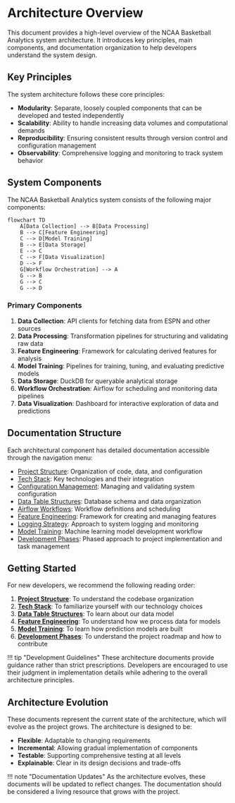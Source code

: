 # Architecture Overview

This document provides a high-level overview of the NCAA Basketball Analytics system architecture. It introduces key principles, main components, and documentation organization to help developers understand the system design.

## Key Principles

The system architecture follows these core principles:

- **Modularity**: Separate, loosely coupled components that can be developed and tested independently
- **Scalability**: Ability to handle increasing data volumes and computational demands
- **Reproducibility**: Ensuring consistent results through version control and configuration management
- **Observability**: Comprehensive logging and monitoring to track system behavior

## System Components

The NCAA Basketball Analytics system consists of the following major components:

```mermaid
flowchart TD
    A[Data Collection] --> B[Data Processing]
    B --> C[Feature Engineering]
    C --> D[Model Training]
    B --> E[Data Storage]
    E --> C
    C --> F[Data Visualization]
    D --> F
    G[Workflow Orchestration] --> A
    G --> B
    G --> C
    G --> D
```

### Primary Components

1. **Data Collection**: API clients for fetching data from ESPN and other sources
2. **Data Processing**: Transformation pipelines for structuring and validating raw data
3. **Feature Engineering**: Framework for calculating derived features for analysis
4. **Model Training**: Pipelines for training, tuning, and evaluating predictive models
5. **Data Storage**: DuckDB for queryable analytical storage
6. **Workflow Orchestration**: Airflow for scheduling and monitoring data pipelines
7. **Data Visualization**: Dashboard for interactive exploration of data and predictions

## Documentation Structure

Each architectural component has detailed documentation accessible through the navigation menu:

- [Project Structure](project-structure.md): Organization of code, data, and configuration
- [Tech Stack](tech-stack.md): Key technologies and their integration
- [Configuration Management](config-management.md): Managing and validating system configuration
- [Data Table Structures](data-table-structures.md): Database schema and data organization
- [Airflow Workflows](airflow-workflows.md): Workflow definitions and scheduling
- [Feature Engineering](feature-engineering.md): Framework for creating and managing features
- [Logging Strategy](logging-strategy.md): Approach to system logging and monitoring
- [Model Training](model-training.md): Machine learning model development workflow
- [Development Phases](development-phases.md): Phased approach to project implementation and task management

## Getting Started

For new developers, we recommend the following reading order:

1. **[Project Structure](project-structure.md)**: To understand the codebase organization
2. **[Tech Stack](tech-stack.md)**: To familiarize yourself with our technology choices
3. **[Data Table Structures](data-table-structures.md)**: To learn about our data model
4. **[Feature Engineering](feature-engineering.md)**: To understand how we process data for models
5. **[Model Training](model-training.md)**: To learn how prediction models are built
6. **[Development Phases](development-phases.md)**: To understand the project roadmap and how to contribute

!!! tip "Development Guidelines"
    These architecture documents provide guidance rather than strict prescriptions. Developers are encouraged to use their judgment in implementation details while adhering to the overall architecture principles.

## Architecture Evolution

These documents represent the current state of the architecture, which will evolve as the project grows. The architecture is designed to be:

- **Flexible**: Adaptable to changing requirements
- **Incremental**: Allowing gradual implementation of components
- **Testable**: Supporting comprehensive testing at all levels
- **Explainable**: Clear in its design decisions and trade-offs

!!! note "Documentation Updates"
    As the architecture evolves, these documents will be updated to reflect changes. The documentation should be considered a living resource that grows with the project. 